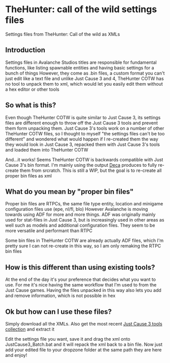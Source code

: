 # TheHunter: call of the wild settings files
Settings files from TheHunter: Call of the wild as XMLs

## Introduction
Settings files in Avalanche Studios titles are responsible for fundamental functions, like listing spawnable entities and having basic settings for a bunch of things
However, they come as .bin files, a custom format you can't just edit like a text file and unlike Just Cause 3 and 4, TheHunter COTW has no tool to unpack them to xml, which would let you easily edit them without a hex editor or other tools

## So what is this?
Even though TheHunter COTW is quite similar to Just Cause 3, its settings files are different enough to throw off the Just Cause 3 tools and prevent them form unpacking them. Just Cause 3's tools work on a number of other TheHunter COTW files, so I thought to myself "the settings files can't be too different" and wondered what would happen if I re-created them the way they would look in Just Cause 3, repacked them with Just Cause 3's tools and loaded them into TheHunter COTW

And...it works! Seems TheHunter COTW is backwards compatible with Just Cause 3's bin format. I'm mainly using the output [Deca](https://github.com/kk49/deca) produces to fully re-create them from srcratch. This is still a WIP, but the goal is to re-create all proper bin files as xml

## What do you mean by "proper bin files"
Proper bin files are RTPCs, the same file type entity, location and minigame configuration files use (epe, nl/fl, blo)
However Avalanche is moving towards using ADF for more and more things. ADF was originally mainly used for stat-files in Just Cause 3, but is increasingly used in other areas as well such as models and additional configuration files. They seem to be more versatile and performant than RTPC

Some bin files in TheHunter COTW are already actually ADF files, which I'm pretty sure I can not re-create in this way, so I am only remaking the RTPC bin files

## How is this different than using existing tools?
At the end of the day it's your preference that decides what you want to use. For me it's nice having the same workflow that I'm used to from the Just Cause games. Having the files unpacked in this way also lets you add and remove information, which is not possible in hex

## Ok but how can I use these files?
Simply download all the XMLs. Also get the most recent [Just Cause 3 tools collection](https://drive.google.com/file/d/13Iijzxg2wUUh9w-OqzomlaN5XGixLp7x/view?usp=drive_link) and extract it

Edit the settings file you want, save it and drag the xml onto JustCause3_Batch.bat and it will repack the xml back to a bin file. Now just add your edited file to your dropzone folder at the same path they are here and enjoy!
